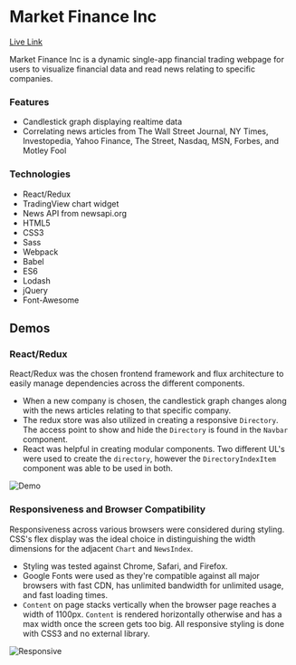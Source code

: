 # Market Finance Inc

[Live Link](https://avelasco920.github.io/Market-Finance-Inc/#/)

Market Finance Inc is a dynamic single-app financial trading webpage
for users to visualize financial data and read news relating to
specific companies.

### Features

+ Candlestick graph displaying realtime data
+ Correlating news articles from The Wall Street Journal, NY Times,
Investopedia, Yahoo Finance, The Street, Nasdaq, MSN, Forbes,
and Motley Fool

### Technologies

+ React/Redux
+ TradingView chart widget
+ News API from newsapi.org
+ HTML5
+ CSS3
+ Sass
+ Webpack
+ Babel
+ ES6
+ Lodash
+ jQuery
+ Font-Awesome

## Demos

### React/Redux

React/Redux was the chosen frontend framework and flux architecture
to easily manage dependencies across the different components.
+ When a new company is chosen, the candlestick graph changes
  along with the news articles relating to that specific company.
+ The redux store was also utilized in creating a responsive
  `Directory`. The access point to show and hide the `Directory`
  is found in the `Navbar` component.
+ React was helpful in creating modular components. Two different UL's
  were used to create the `directory`, however the `DirectoryIndexItem`
  component was able to be used in both.

![Demo](https://s3-us-west-1.amazonaws.com/market-finance/demo.gif)

### Responsiveness and Browser Compatibility

Responsiveness across various browsers were considered during styling.
CSS's flex display was the ideal choice in distinguishing the width
dimensions for the adjacent `Chart` and `NewsIndex`.
+ Styling was tested against Chrome, Safari, and Firefox.
+ Google Fonts were used as they're compatible against all major browsers
  with fast CDN, has unlimited bandwidth for unlimited usage, and fast
  loading times.
+ `Content` on page stacks vertically when the browser page reaches
  a width of 1100px. `Content` is rendered horizontally otherwise and has
  a max width once the screen gets too big. All responsive styling is
  done with CSS3 and no external library.

![Responsive](https://s3-us-west-1.amazonaws.com/market-finance/responsive.gif)


